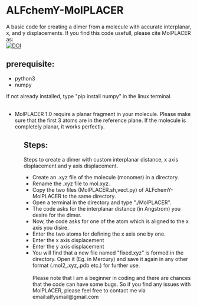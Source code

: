 # ALFchemY-MolPLACER
A basic code for creating a dimer from a molecule with accurate interplanar, x, and y displacements.
If you find this code usefull, please cite MolPLACER as:<br>
<a href="https://zenodo.org/badge/latestdoi/268278803"><img src="https://zenodo.org/badge/268278803.svg" alt="DOI"></a>

<h2>prerequisite:</h2>
<ul>
<li>python3</li>
<li>numpy</li>
</ul>
  If not already installed, type "pip install numpy" in the linux terminal. <br>
<ul>  
<br>
<li>MolPLACER 1.0 require a planar fragment in your molecule. Please make sure that the first 3 atoms are in the reference plane. If the molecule is completely planar, it works perfectly.</li>
<ul>
<h2>Steps:</h2>
Steps to create a dimer with custom interplanar distance, x axis displacement and y axis displacement.
<ul>
<li>Create an .xyz file of the molecule (monomer) in a directory.</li>
<li>Rename the .xyz file to mol.xyz.</li>
<li>Copy the two files (MolPLACER.sh,vect.py) of ALFchemY-MolPLACER to the same directory.</li>
<li>Open a terminal in the directory and type "./MolPLACER".</li>
<li>The code asks for the interplanar distance (in Angstrom) you desire for the dimer.</li>
<li>Now, the code asks for one of the atom which is aligned to the x axis you disire.</li>
<li>Enter the two atoms for defining the x axis one by one.</li>
<li>Enter the x axis displacement</li>
<li>Enter the y axis displacement</li>
<li>You will find that a new file named "fixed.xyz" is formed in the directory. Open it (Eg. in Mercury) and save it again in any other format (.mol2,.xyz,.pdb etc.) for further use.</li>
<br>
Please note that I am a beginner in coding and there are chances that the code can have some bugs. So if you find any issues with MolPLACER, please feel free to contact me via email:alfysmail@gmail.com

